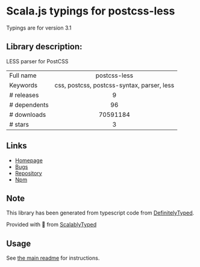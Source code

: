 
# Scala.js typings for postcss-less

Typings are for version 3.1

## Library description:
LESS parser for PostCSS

|                    |                 |
| ------------------ | :-------------: |
| Full name          | postcss-less |
| Keywords           | css, postcss, postcss-syntax, parser, less |
| # releases         | 9 |
| # dependents       | 96 |
| # downloads        | 70591184 |
| # stars            | 3 |

## Links
- [Homepage](https://github.com/shellscape/postcss-less)
- [Bugs](https://github.com/shellscape/postcss-less/issues)
- [Repository](https://github.com/shellscape/postcss-less)
- [Npm](https://www.npmjs.com/package/postcss-less)
    


## Note
This library has been generated from typescript code from [DefinitelyTyped](https://definitelytyped.org).

Provided with :purple_heart: from [ScalablyTyped](https://github.com/oyvindberg/ScalablyTyped)

## Usage
See [the main readme](../../readme.md) for instructions.


